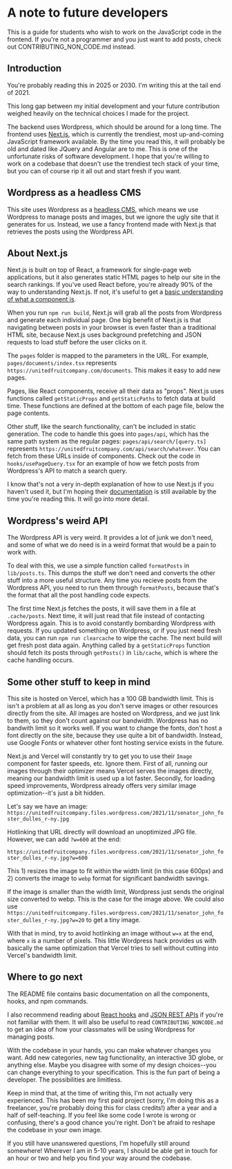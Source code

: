 # A note to future developers

This is a guide for students who wish to work on the JavaScript code in the frontend. If you're not a programmer and you just want to add posts, check out CONTRIBUTING_NON_CODE.md instead.

## Introduction

You're probably reading this in 2025 or 2030. I'm writing this at the tail end of 2021.

This long gap between my initial development and your future contribution weighed heavily on the technical choices I made for the project.

The backend uses Wordpress, which should be around for a long time. The frontend uses [Next.js](https://nextjs.org/), which is currently the trendiest, most up-and-coming JavaScript framework available. By the time you read this, it will probably be old and dated like JQuery and Angular are to me. This is one of the unfortunate risks of software development. I hope that you're willing to work on a codebase that doesn't use the trendiest tech stack of your time, but you can of course rip it all out and start fresh if you want.

## Wordpress as a headless CMS

This site uses Wordpress as a [headless CMS](https://en.wikipedia.org/wiki/Headless_content_management_system), which means we use Wordpress to manage posts and images, but we ignore the ugly site that it generates for us. Instead, we use a fancy frontend made with Next.js that retrieves the posts using the Wordpress API.

## About Next.js

Next.js is built on top of React, a framework for single-page web applications, but it also generates static HTML pages to help our site in the search rankings. If you've used React before, you're already 90% of the way to understanding Next.js. If not, it's useful to get a [basic understanding of what a component is](https://reactjs.org/docs/components-and-props.html).

When you run `npm run build`, Next.js will grab all the posts from Wordpress and generate each individual page. One big benefit of Next.js is that navigating between posts in your browser is even faster than a traditional HTML site, because Next.js uses background prefetching and JSON requests to load stuff before the user clicks on it.

The `pages` folder is mapped to the parameters in the URL. For example, `pages/documents/index.tsx` represents `https://unitedfruitcompany.com/documents`. This makes it easy to add new pages.

Pages, like React components, receive all their data as "props". Next.js uses functions called `getStaticProps` and `getStaticPaths` to fetch data at build time. These functions are defined at the bottom of each page file, below the page contents.

Other stuff, like the search functionality, can't be included in static generation. The code to handle this goes into `pages/api`, which has the same path system as the regular pages: `pages/api/search/[query.ts]` represents `https://unitedfruitcompany.com/api/search/whatever`. You can fetch from these URLs inside of components. Check out the code in `hooks/usePageQuery.tsx` for an example of how we fetch posts from Wordpress's API to match a search query.

I know that's not a very in-depth explanation of how to use Next.js if you haven't used it, but I'm hoping their [documentation](https://nextjs.org/docs) is still available by the time you're reading this. It will go into more detail.

## Wordpress's weird API

The Wordpress API is very weird. It provides a lot of junk we don't need, and some of what we do need is in a weird format that would be a pain to work with.

To deal with this, we use a simple function called `formatPosts` in `lib/posts.ts`. This dumps the stuff we don't need and converts the other stuff into a more useful structure. Any time you recieve posts from the Wordpress API, you need to run them through `formatPosts`, because that's the format that all the post handling code expects.

The first time Next.js fetches the posts, it will save them in a file at `.cache/posts`. Next time, it will just read that file instead of contacting Wordpress again. This is to avoid constantly bombarding Wordpress with requests. If you updated something on Wordpress, or if you just need fresh data, you can run `npm run clearcache` to wipe the cache. The next build will get fresh post data again. Anything called by a `getStaticProps` function should fetch its posts through `getPosts()` in `lib/cache`, which is where the cache handling occurs.

## Some other stuff to keep in mind

This site is hosted on Vercel, which has a 100 GB bandwidth limit. This is isn't a problem at all as long as you don't serve images or other resources directly from the site. All images are hosted on Wordpress, and we just link to them, so they don't count against our bandwidth. Wordpress has no bandwith limit so it works well. If you want to change the fonts, don't host a font directly on the site, because they use quite a bit of bandwidth. Instead, use Google Fonts or whatever other font hosting service exists in the future.

Next.js and Vercel will constantly try to get you to use their `Image` component for faster speeds, etc. Ignore them. First of all, running our images through their optimizer means Vercel serves the images directly, meaning our bandwidth limit is used up a lot faster. Secondly, for loading speed improvements, Wordpress already offers very similar image optimization--it's just a bit hidden.

Let's say we have an image: `https://unitedfruitcompany.files.wordpress.com/2021/11/senator_john_foster_dulles_r-ny.jpg`

Hotlinking that URL directly will download an unoptimized JPG file. However, we can add `?w=600` at the end:

`https://unitedfruitcompany.files.wordpress.com/2021/11/senator_john_foster_dulles_r-ny.jpg?w=600`

This 1) resizes the image to fit within the width limit (in this case 600px) and 2) converts the image to `webp` format for significant bandwidth savings.

If the image is smaller than the width limit, Wordpress just sends the original size converted to webp. This is the case for the image above. We could also use `https://unitedfruitcompany.files.wordpress.com/2021/11/senator_john_foster_dulles_r-ny.jpg?w=20` to get a tiny image.

With that in mind, try to avoid hotlinking an image without `w=x` at the end, where `x` is a number of pixels. This little Wordpress hack provides us with basically the same optimization that Vercel tries to sell without cutting into Vercel's bandwidth limit.

## Where to go next

The README file contains basic documentation on all the components, hooks, and npm commands.

I also recommend reading about [React hooks](https://reactjs.org/docs/hooks-intro.html) and [JSON REST APIs](https://restfulapi.net/introduction-to-json/) if you're not familiar with them. It will also be useful to read `CONTRIBUTING_NONCODE.md` to get an idea of how your classmates will be using Wordpress for managing posts.

With the codebase in your hands, you can make whatever changes you want. Add new categories, new tag functionality, an interactive 3D globe, or anything else. Maybe you disagree with some of my design choices--you can change everything to your specification. This is the fun part of being a developer. The possibilities are limitless.

Keep in mind that, at the time of writing this, I'm not actually very experienced. This has been my first paid project (sorry, I'm doing this as a freelancer, you're probably doing this for class credits!) after a year and a half of self-teaching. If you feel like some code I wrote is wrong or confusing, there's a good chance you're right. Don't be afraid to reshape the codebase in your own image.

If you still have unanswered questions, I'm hopefully still around somewhere! Wherever I am in 5-10 years, I should be able get in touch for an hour or two and help you find your way around the codebase.